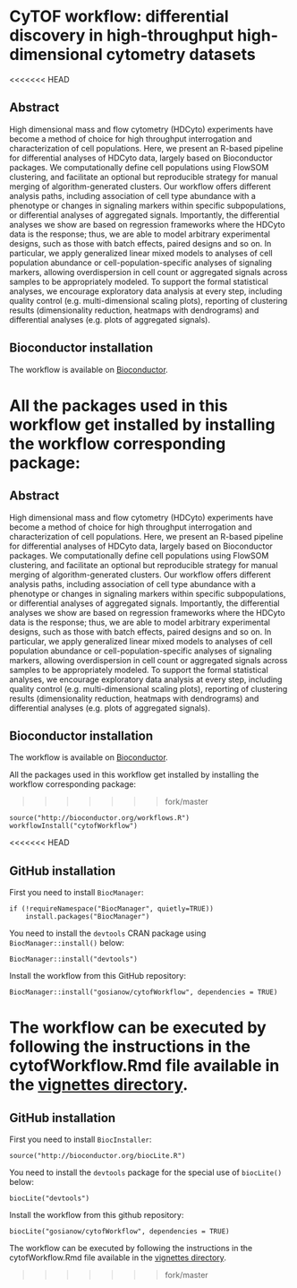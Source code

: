 # CyTOF workflow: differential discovery in high-throughput high-dimensional cytometry datasets


<<<<<<< HEAD
## Abstract

High dimensional mass and flow cytometry (HDCyto) experiments have become a
method of choice for high throughput interrogation and characterization of cell
populations. Here, we present an R-based pipeline for differential analyses of
HDCyto data, largely based on Bioconductor packages. We computationally define
cell populations using FlowSOM clustering, and facilitate an optional but
reproducible strategy for manual merging of algorithm-generated clusters. Our
workflow offers different analysis paths, including association of cell type
abundance with a phenotype or changes in signaling markers within specific
subpopulations, or differential analyses of aggregated signals. Importantly,
the differential analyses we show are based on regression frameworks where the
HDCyto data is the response; thus, we are able to model arbitrary experimental
designs, such as those with batch effects, paired designs and so on. In
particular, we apply generalized linear mixed models to analyses of cell
population abundance or cell-population-specific analyses of signaling markers,
allowing overdispersion in cell count or aggregated signals across samples to
be appropriately modeled. To support the formal statistical analyses, we
encourage exploratory data analysis at every step, including quality control
(e.g. multi-dimensional scaling  plots), reporting of clustering results
(dimensionality reduction, heatmaps with dendrograms) and differential analyses
(e.g. plots of aggregated signals).

## Bioconductor installation

The workflow is available on
[Bioconductor](https://www.bioconductor.org/help/workflows/cytofWorkflow/).

All the packages used in this workflow get installed by installing the workflow
corresponding package:
=======
## Abstract 

High dimensional mass and flow cytometry (HDCyto) experiments have become a method of choice for high throughput interrogation and characterization of cell populations. Here, we present an R-based pipeline for differential analyses of HDCyto data, largely based on Bioconductor packages. We computationally define cell populations using FlowSOM clustering, and facilitate an optional but reproducible strategy for manual merging of algorithm-generated clusters. Our workflow offers different analysis paths, including association of cell type abundance with a phenotype or changes in signaling markers within specific subpopulations, or differential analyses of aggregated signals. Importantly, the differential analyses we show are based on regression frameworks where the HDCyto data is the response; thus, we are able to model arbitrary experimental designs, such as those with batch effects, paired designs and so on. In particular, we apply generalized linear mixed models to analyses of cell population abundance or cell-population-specific analyses of signaling markers, allowing overdispersion in cell count or aggregated signals across samples to be appropriately modeled. To support the formal statistical analyses, we encourage exploratory data analysis at every step, including quality control (e.g. multi-dimensional scaling  plots), reporting of clustering results (dimensionality reduction, heatmaps with dendrograms) and differential analyses (e.g. plots of aggregated signals).

## Bioconductor installation 

The workflow is available on [Bioconductor](https://www.bioconductor.org/help/workflows/cytofWorkflow/).

All the packages used in this workflow get installed by installing the workflow corresponding package:
>>>>>>> fork/master

```{r}
source("http://bioconductor.org/workflows.R")
workflowInstall("cytofWorkflow")
```

<<<<<<< HEAD
## GitHub installation

First you need to install `BiocManager`:

```
if (!requireNamespace("BiocManager", quietly=TRUE))
    install.packages("BiocManager")
```

You need to install the `devtools` CRAN package using `BiocManager::install()`
below:

```
BiocManager::install("devtools")
```

Install the workflow from this GitHub repository:

```
BiocManager::install("gosianow/cytofWorkflow", dependencies = TRUE)
```

The workflow can be executed by following the instructions in the
cytofWorkflow.Rmd file available in the
[vignettes directory](https://github.com/gosianow/cytofWorkflow/blob/master/vignettes/cytofWorkflow.Rmd).
=======
## GitHub installation 

First you need to install `BiocInstaller`:

```
source("http://bioconductor.org/biocLite.R")
```

You need to install the `devtools` package for the special use of `biocLite()` below:

```
biocLite("devtools") 
```

Install the workflow from this github repository:

```
biocLite("gosianow/cytofWorkflow", dependencies = TRUE)
```


The workflow can be executed by following the instructions in the cytofWorkflow.Rmd file available in the  [vignettes directory](https://github.com/gosianow/cytofWorkflow/blob/master/vignettes/cytofWorkflow.Rmd).
>>>>>>> fork/master







